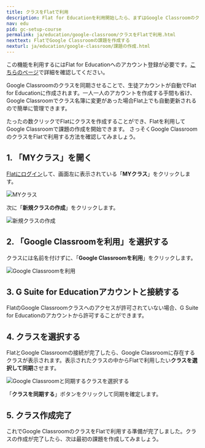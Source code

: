 ```yaml
---
title: クラスをFlatで利用
description: Flat for Educationを利用開始したら、まずはGoogle ClassroomのクラスをFlatでも利用できるようにしましょう。簡単にクラスを自動同期できます。
nav: edu
pid: gc-setup-course
permalink: ja/education/google-classroom/クラスをFlatで利用.html
nexttext: FlatでGoogle Classroomの課題を作成する
nexturl: ja/education/google-classroom/課題の作成.html
---
```


この機能を利用するにはFlat for Educationへのアカウント登録が必要です。[こちらのページ](/help/ja/education/google-classroom/)で詳細を確認してください。

Google Classroomのクラスを同期させることで、生徒アカウントが自動でFlat for Educationに作成されます。一人一人のアカウントを作成する手間も省け、Google Classroomでクラス名簿に変更があった場合Flat上でも自動更新されるので簡単に管理できます。

たったの数クリックでFlatにクラスを作成することができ、Flatを利用してGoogle Classroomで課題の作成を開始できます。
さっそくGoogle ClassroomのクラスをFlatで利用する方法を確認してみましょう。

## 1. 「MYクラス」を開く

[Flatにログイン](https://flat.io/ja/edu)して、画面左に表示されている「**MYクラス**」をクリックします。

![MYクラス](/help/assets/img/edu-ja/classes-tab.png)

次に「**新規クラスの作成**」をクリックします。

![新規クラスの作成](/help/assets/img/edu-ja/create-class.png)
<br>

## 2. 「Google Classroomを利用」を選択する

クラスには名前を付けずに、「**Google Classroomを利用**」をクリックします。

![Google Classroomを利用](/help/assets/img/edu-ja/create-class-landing.png)
<br>

## 3. G Suite for Educationアカウントと接続する

FlatのGoogle Classroomクラスへのアクセスが許可されていない場合、G Suite for Educationのアカウントから許可することができます。
<br>

## 4. クラスを選択する

FlatとGoogle Classroomの接続が完了したら、Google Classroomに存在するクラスが表示されます。表示されたクラスの中からFlatで利用したい**クラスを選択して同期**させます。

![Google Classroomと同期するクラスを選択する](/help/assets/img/edu-ja/create-class-gc-list.png)

「**クラスを同期する**」ボタンをクリックして同期を確定します。
<br>

## 5. クラス作成完了

これでGoogle ClassroomのクラスをFlatで利用する準備が完了しました。クラスの作成が完了したら、次は最初の課題を作成してみましょう。

